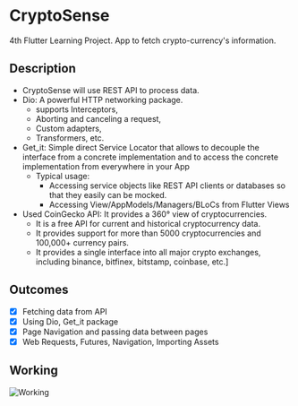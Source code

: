 # CryptoSense

4th Flutter Learning Project. App to fetch crypto-currency's information.

## Description

- CryptoSense will use REST API to process data. 
- Dio: A powerful HTTP networking package.
  - supports Interceptors, 
  - Aborting and canceling a request, 
  - Custom adapters, 
  - Transformers, etc.
- Get_it: Simple direct Service Locator that allows to decouple the interface from a concrete implementation and to access the concrete implementation from everywhere in your App
  - Typical usage:
    - Accessing service objects like REST API clients or databases so that they easily can be mocked. 
    - Accessing View/AppModels/Managers/BLoCs from Flutter Views
- Used CoinGecko API: It provides a 360° view of cryptocurrencies. 
  - It is a free API for current and historical cryptocurrency data. 
  - It provides support for more than 5000 cryptocurrencies and 100,000+ currency pairs. 
  - It provides a single interface into all major crypto exchanges, including binance, bitfinex, bitstamp, coinbase, etc.]

## Outcomes

- [x] Fetching data from API
- [x] Using Dio, Get_it package
- [x] Page Navigation and passing data between pages
- [x] Web Requests, Futures, Navigation, Importing Assets

## Working

![Working](assets/working/working.gif)
